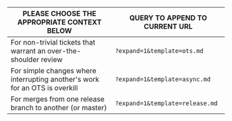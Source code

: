 PLEASE CHOOSE THE APPROPRIATE CONTEXT BELOW|QUERY TO APPEND TO CURRENT URL
--------|----------
For non-trivial tickets that warrant an over-the-shoulder review|`?expand=1&template=ots.md`
For simple changes where interrupting another's work for an OTS is overkill|`?expand=1&template=async.md`
For merges from one release branch to another (or master)|`?expand=1&template=release.md`
